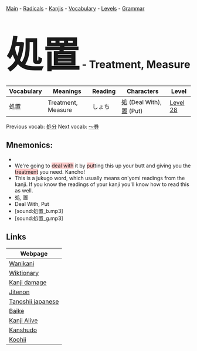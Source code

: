 <style> bigfont {font-size: 100px}</style>
[Main](../README.md) -
[Radicals](../radicals.md) -
[Kanjis](../kanjis.md) -
[Vocabulary](../vocabulary.md) -
[Levels](../levels.md) -
[Grammar](../grammar.md)
# <bigfont> 処置</bigfont> - Treatment, Measure 

| Vocabulary | Meanings | Reading | Characters | Level |
| --- | --- | --- | --- | --- |
| 処置 | Treatment, Measure | しょち |  [処](../kanjis/処.md) (Deal With), [置](../kanjis/置.md) (Put) | [Level 28](../levels/wk_level28.md) |

Previous vocab: [処分](処分.md) Next vocab: [〜券](〜券.md) 

## Mnemonics:

* 
* We're going to <span style="background-color:#ffcccb"> deal with</span> it by <span style="background-color:#ffcccb"> put</span>ting this up your butt and giving you the <span style="background-color:#ffcccb"> treatment</span> you need. Kancho!
* This is a jukugo word, which usually means on'yomi readings from the kanji. If you know the readings of your kanji you'll know how to read this as well.
* 処, 置
* Deal With, Put
* [sound:処置_b.mp3]
* [sound:処置_g.mp3]


## Links 

| Webpage |
| --- |
| [Wanikani          ](https://www.wanikani.com/kanji/処置) |
| [Wiktionary        ](https://en.wiktionary.org/wiki/処置) |
| [Kanji damage      ](http://www.kanjidamage.com/kanji/search?utf8=✓&q=処置) |
| [Jitenon           ](https://jitenon.com/kanji/処置) |
| [Tanoshii japanese ](https://www.tanoshiijapanese.com/dictionary/kanji.cfm?k=処置) |
| [Baike             ](https://baike.baidu.com/item/処置) |
| [Kanji Alive       ](https://app.kanjialive.com/処置) |
| [Kanshudo          ](https://www.kanshudo.com/searchmn?q=処置) |
| [Koohii            ](https://kanji.koohii.com/study/kanji/処置) |
